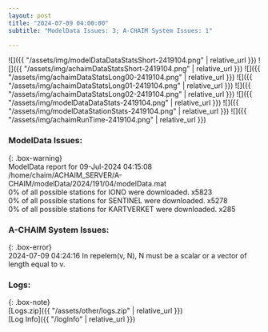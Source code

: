 ```yaml
---
layout: post
title: "2024-07-09 04:00:00"
subtitle: "ModelData Issues: 3; A-CHAIM System Issues: 1"

---
```


![]({{ "/assets/img/modelDataDataStatsShort-2419104.png" | relative_url }})
![]({{ "/assets/img/achaimDataStatsShort-2419104.png" | relative_url }})
![]({{ "/assets/img/achaimDataStatsLong00-2419104.png" | relative_url }})
![]({{ "/assets/img/achaimDataStatsLong01-2419104.png" | relative_url }})
![]({{ "/assets/img/achaimDataStatsLong02-2419104.png" | relative_url }})
![]({{ "/assets/img/modelDataDataStats-2419104.png" | relative_url }})
![]({{ "/assets/img/modelDataStationStats-2419104.png" | relative_url }})
![]({{ "/assets/img/achaimRunTime-2419104.png" | relative_url }})


### ModelData Issues:  
  
{: .box-warning}  
 ModelData report for 09-Jul-2024 04:15:08   
 /home/chaim/ACHAIM_SERVER/A-CHAIM/modelData/2024/191/04/modelData.mat   
 0% of all possible stations for IONO were downloaded. x5823   
 0% of all possible stations for SENTINEL were downloaded. x5278   
 0% of all possible stations for KARTVERKET were downloaded. x285   
  
### A-CHAIM System Issues:  
  
{: .box-error}  
2024-07-09 04:24:16 In repelem(v, N), N must be a scalar or a vector of length equal to v.  

### Logs:  
  
{: .box-note}  
[Logs.zip]({{ "/assets/other/logs.zip" | relative_url }})  
[Log Info]({{ "/logInfo" | relative_url }})  
